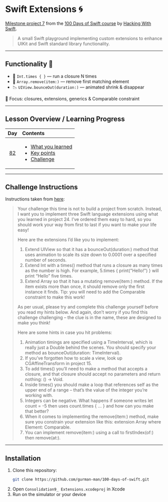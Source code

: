 # Swift Extensions 🌀

[Milestone project 7](https://www.hackingwithswift.com/100/82) from the [100 Days of Swift course](https://www.hackingwithswift.com/100) by [Hacking With Swift](https://www.hackingwithswift.com/).

>A small Swift playground implementing custom extensions to enhance UIKit and Swift standard library functionality.

---

## Functionality 🧩

- 🔁 `Int.times { }` — run a closure N times  
- 🎯 `Array.remove(item:)` — remove first matching element  
- 📉 `UIView.bounceOut(duration:)` — animated shrink & disappear

📍 Focus: closures, extensions, generics & Comparable constraint

---

## Lesson Overview / Learning Progress

|                      Day                      | Contents                                                                                                                                                                                                          |
|:---------------------------------------------:|:------------------------------------------------------------------------------------------------------------------------------------------------------------------------------------------------------------------|
| [82](https://www.hackingwithswift.com/100/82) | <ul><li>[What you learned](https://www.hackingwithswift.com/guide/9/1)</li><li>[Key points](https://www.hackingwithswift.com/guide/9/2)</li><li>[Challenge](https://www.hackingwithswift.com/guide/9/3)</li></ul> |

---

## Challenge Instructions

Instructions taken from [here](https://www.hackingwithswift.com/guide/9/3/challenge):
>Your challenge this time is not to build a project from scratch. Instead, I want you to implement three Swift language extensions using what you learned in project 24. I’ve ordered them easy to hard, so you should work your way from first to last if you want to make your life easy!
>
>Here are the extensions I’d like you to implement:
>
>1. Extend UIView so that it has a bounceOut(duration:) method that uses animation to scale its size down to 0.0001 over a specified number of seconds.
>2. Extend Int with a times() method that runs a closure as many times as the number is high. For example, 5.times { print("Hello!") } will print “Hello” five times.
>3. Extend Array so that it has a mutating remove(item:) method. If the item exists more than once, it should remove only the first instance it finds. Tip: you will need to add the Comparable constraint to make this work!
>
>As per usual, please try and complete this challenge yourself before you read my hints below. And again, don’t worry if you find this challenge challenging – the clue is in the name, these are designed to make you think!
>
>Here are some hints in case you hit problems:
>
>1. Animation timings are specified using a TimeInterval, which is really just a Double behind the scenes. You should specify your method as bounceOut(duration: TimeInterval).
>2. If you’ve forgotten how to scale a view, look up CGAffineTransform in project 15.
>3. To add times() you’ll need to make a method that accepts a closure, and that closure should accept no parameters and return nothing: () -> Void.
>4. Inside times() you should make a loop that references self as the upper end of a range – that’s the value of the integer you’re working with.
>5. Integers can be negative. What happens if someone writes let count = -5 then uses count.times { … } and how can you make that better?
>6. When it comes to implementing the remove(item:) method, make sure you constrain your extension like this: extension Array where Element: Comparable.
>7. You can implement remove(item:) using a call to firstIndex(of:) then remove(at:).

---

## Installation

1. Clone this repository:  
   ```bash
   git clone https://github.com/gurman-man/100-days-of-swift.git
   ```
2. Open `Consolidation9_ Extensions.xcodeproj` in Xcode
3. Run on the simulator or your device
